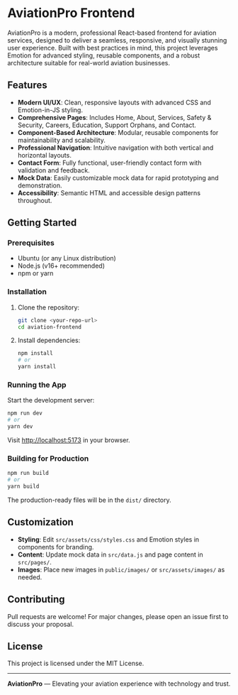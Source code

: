 # AviationPro Frontend

AviationPro is a modern, professional React-based frontend for aviation services, designed to deliver a seamless, responsive, and visually stunning user experience. Built with best practices in mind, this project leverages Emotion for advanced styling, reusable components, and a robust architecture suitable for real-world aviation businesses.

## Features

- **Modern UI/UX**: Clean, responsive layouts with advanced CSS and Emotion-in-JS styling.
- **Comprehensive Pages**: Includes Home, About, Services, Safety & Security, Careers, Education, Support Orphans, and Contact.
- **Component-Based Architecture**: Modular, reusable components for maintainability and scalability.
- **Professional Navigation**: Intuitive navigation with both vertical and horizontal layouts.
- **Contact Form**: Fully functional, user-friendly contact form with validation and feedback.
- **Mock Data**: Easily customizable mock data for rapid prototyping and demonstration.
- **Accessibility**: Semantic HTML and accessible design patterns throughout.

## Getting Started

### Prerequisites

- Ubuntu (or any Linux distribution)
- Node.js (v16+ recommended)
- npm or yarn

### Installation

1. Clone the repository:

   ```bash
   git clone <your-repo-url>
   cd aviation-frontend
   ```

2. Install dependencies:

   ```bash
   npm install
   # or
   yarn install
   ```

### Running the App

Start the development server:

```bash
npm run dev
# or
yarn dev
```

Visit [http://localhost:5173](http://localhost:5173) in your browser.

### Building for Production

```bash
npm run build
# or
yarn build
```

The production-ready files will be in the `dist/` directory.

## Customization

- **Styling**: Edit `src/assets/css/styles.css` and Emotion styles in components for branding.
- **Content**: Update mock data in `src/data.js` and page content in `src/pages/`.
- **Images**: Place new images in `public/images/` or `src/assets/images/` as needed.

## Contributing

Pull requests are welcome! For major changes, please open an issue first to discuss your proposal.

## License

This project is licensed under the MIT License.

---

**AviationPro** — Elevating your aviation experience with technology and trust.
